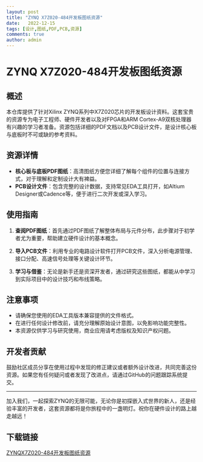 ```yaml
---
layout: post
title: "ZYNQ X7Z020-484开发板图纸资源"
date:   2022-12-15
tags: [设计,图纸,PDF,PCB,资源]
comments: true
author: admin
---
```

# ZYNQ X7Z020-484开发板图纸资源

## 概述

本仓库提供了针对Xilinx ZYNQ系列中X7Z020芯片的开发板设计资料。这套宝贵的资源专为电子工程师、硬件开发者以及对FPGA和ARM Cortex-A9双核处理器有兴趣的学习者准备。资源包括详细的PDF文档以及PCB设计文件，是设计核心板与底板时不可或缺的参考资料。

## 资源详情

- **核心板与底板PDF图纸**：高清图纸方便您详细了解每个组件的位置与连接方式，对于理解和定制设计大有裨益。
- **PCB设计文件**：包含完整的设计数据，支持常见EDA工具打开，如Altium Designer或Cadence等，便于进行二次开发或深入学习。

## 使用指南

1. **查阅PDF图纸**：首先通过PDF图纸了解整体布局与元件分布，此步骤对于初学者尤为重要，帮助建立硬件设计的基本概念。
   
2. **导入PCB文件**：利用专业的电路设计软件打开PCB文件，深入分析电源管理、接口分配、高速信号处理等关键设计环节。

3. **学习与借鉴**：无论是新手还是资深开发者，通过研究这些图纸，都能从中学习到实际项目中的设计技巧和布线策略。

## 注意事项

- 请确保您使用的EDA工具版本兼容提供的文件格式。
- 在进行任何设计修改前，请充分理解原始设计意图，以免影响功能完整性。
- 本资源仅供学习与研究使用，商业应用请考虑版权及知识产权问题。

## 开发者贡献

鼓励社区成员分享在使用过程中发现的修正建议或者额外设计改进，共同完善这份资源。如果您有任何疑问或者发现了改进点，请通过GitHub的问题跟踪系统提交。

---

加入我们，一起探索ZYNQ的无限可能，无论你是初探嵌入式世界的新人，还是经验丰富的开发者，这套资源都将是你旅程中的一盏明灯。祝你在硬件设计的路上越走越远！

## 下载链接

[ZYNQX7Z020-484开发板图纸资源](https://pan.quark.cn/s/6348e37ca6af)
